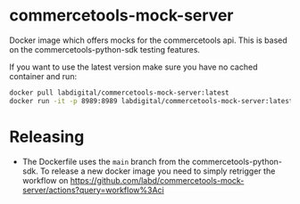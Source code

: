 # commercetools-mock-server

Docker image which offers mocks for the commercetools api. This is based on
the commercetools-python-sdk testing features.

If you want to use the latest version make sure you have no cached container and run:

```sh
docker pull labdigital/commercetools-mock-server:latest
docker run -it -p 8989:8989 labdigital/commercetools-mock-server:latest
```

# Releasing

- The Dockerfile uses the `main` branch from the commercetools-python-sdk. To release a new docker image you need to simply retrigger the workflow on https://github.com/labd/commercetools-mock-server/actions?query=workflow%3Aci
